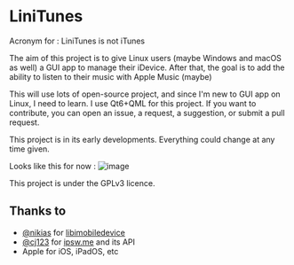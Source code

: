 # LiniTunes
Acronym for : LiniTunes is not iTunes

The aim of this project is to give Linux users (maybe Windows and macOS as well) a GUI app to manage their iDevice.
After that, the goal is to add the ability to listen to their music with Apple Music (maybe)

This will use lots of open-source project, and since I'm new to GUI app on Linux, I need to learn.
I use Qt6+QML for this project.
If you want to contribute, you can open an issue, a request, a suggestion, or submit a pull request.

This project is in its early developments. Everything could change at any time given.

Looks like this for now :
![image](https://github.com/topiga/LiniTunes/assets/38886040/5d710e3d-779f-4b74-ab2c-46e958158840)

This project is under the GPLv3 licence.

## Thanks to 
 - [@nikias](https://github.com/nikias) for [libimobiledevice](https://github.com/libimobiledevice/libimobiledevice)
 - [@cj123](https://github.com/cj123) for [ipsw.me](https://ipsw.me/) and its API
 - Apple for iOS, iPadOS, etc
